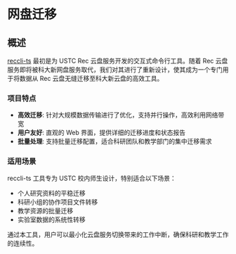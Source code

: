 # 网盘迁移

## 概述

[reccli-ts](https://github.com/Vertsineu/reccli-ts) 最初是为 USTC Rec 云盘服务开发的交互式命令行工具。随着 Rec 云盘服务即将被科大新网盘服务取代，我们对其进行了重新设计，使其成为一个专门用于将数据从 Rec 云盘无缝迁移至科大新云盘的高效工具。

### 项目特点

- **高效迁移**: 针对大规模数据传输进行了优化，支持并行操作，高效利用网络带宽
- **用户友好**: 直观的 Web 界面，提供详细的迁移进度和状态报告
- **批量处理**: 支持批量迁移配置，适合科研团队和教学部门的集中迁移需求

### 适用场景

reccli-ts 工具专为 USTC 校内师生设计，特别适合以下场景：

- 个人研究资料的平稳迁移
- 科研小组的协作项目文件转移
- 教学资源的批量迁移
- 实验室数据的系统性转移

通过本工具，用户可以最小化云盘服务切换带来的工作中断，确保科研和教学工作的连续性。
